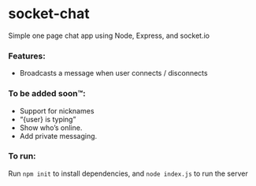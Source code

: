 # socket-chat

Simple one page chat app using Node, Express, and socket.io

### Features:

* Broadcasts a message when user connects / disconnects

### To be added soon™:

* Support for nicknames
* “{user} is typing”
* Show who’s online.
* Add private messaging.

### To run:

Run ``npm init`` to install dependencies, and ``node index.js`` to run the server
